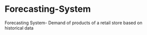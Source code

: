 # Forecasting-System
Forecasting System- Demand of products of a retail store based on historical data

